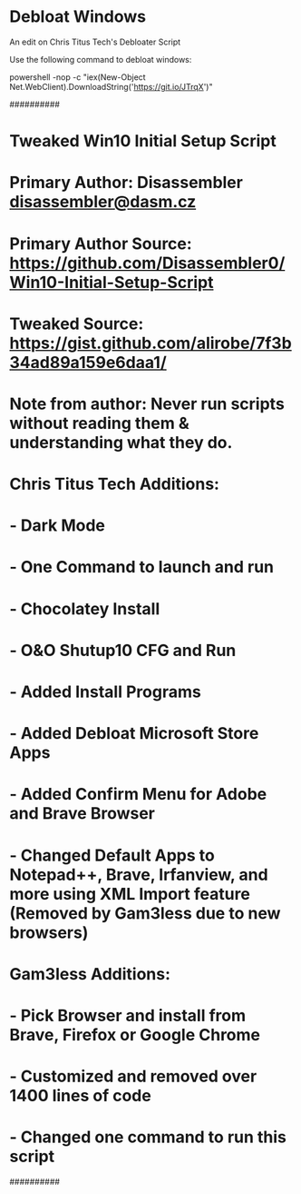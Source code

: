 # Debloat Windows
An edit on Chris Titus Tech's Debloater Script

Use the following command to debloat windows:

powershell -nop -c "iex(New-Object Net.WebClient).DownloadString('https://git.io/JTrqX')"

##########
# Tweaked Win10 Initial Setup Script
# Primary Author: Disassembler <disassembler@dasm.cz>
# Primary Author Source: https://github.com/Disassembler0/Win10-Initial-Setup-Script
# Tweaked Source: https://gist.github.com/alirobe/7f3b34ad89a159e6daa1/
#
#    Note from author: Never run scripts without reading them & understanding what they do.
#
#	Chris Titus Tech Additions:
#
#	- Dark Mode
#	- One Command to launch and run
#	- Chocolatey Install
#	- O&O Shutup10 CFG and Run
#	- Added Install Programs
#	- Added Debloat Microsoft Store Apps
#	- Added Confirm Menu for Adobe and Brave Browser
#	- Changed Default Apps to Notepad++, Brave, Irfanview, and more using XML Import feature (Removed by Gam3less due to new browsers)
#
#	Gam3less Additions:
#
#	- Pick Browser and install from Brave, Firefox or Google Chrome
#	- Customized and removed over 1400 lines of code
#	- Changed one command to run this script
##########
 
